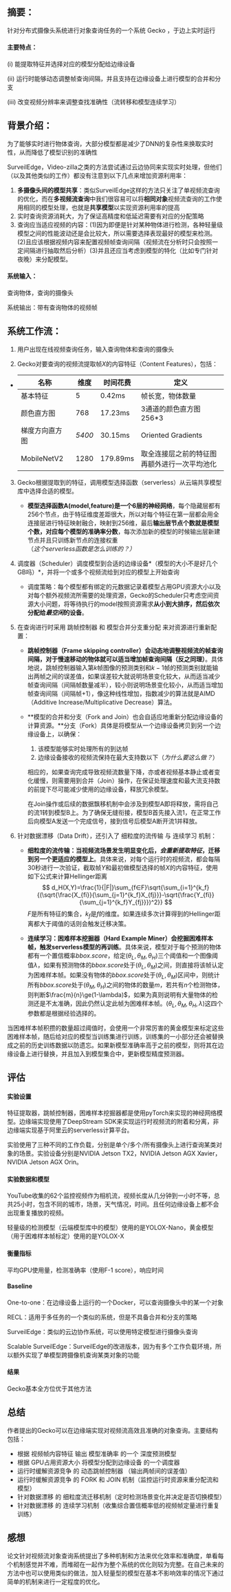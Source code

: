 ## 摘要：

针对分布式摄像头系统进行对象查询任务的一个系统 Gecko ，于边上实时运行

#### 主要特点：

(i) 能提取特征并选择对应的模型分配给边缘设备

(ii) 运行时能够动态调整帧查询间隔，并且支持在边缘设备上进行模型的合并和分支

(iii) 改变视频分辨率来调整查找准确性（流转移和模型连续学习）

## 背景介绍：

为了能够实时进行物体查询，大部分模型都是减少了DNN的复杂性来换取实时性，从而降低了模型识别的准确性

SurveilEdge，Video-zilla之类的方法尝试通过云边协同来实现实时处理，但他们（以及其他类似的工作）都没有注意到以下几点来增加资源利用率：

1. **多摄像头间的模型共享**：类似SurveilEdge这样的方法只关注了单视频流查询的优化，而在**多视频流查询**中我们很容易可以将**相同对象**视频流查询的工作使用相同的模型处理，也就是**共享模型**以实现资源利用率的提高
2. 实时查询资源消耗大，为了保证高精度和低延迟需要有对应的分配策略
3. 查询应当适应视频的内容：(1)因为即便是针对某种物体进行检测，各种轻量级模型之间的性能波动还是会比较大，所以需要选择表现最好的模型来检测。(2)且应该根据视频内容来配置视频帧查询间隔（视频流在分析时只会按照一定间隔进行抽取然后分析）(3)并且还应当考虑到模型的特化（比如专门针对夜晚）来分配模型。

#### 系统输入：

查询物体，查询的摄像头

系统输出：带有查询物体的视频帧

## 系统工作流：

1. 用户出现在线视频查询任务，输入查询物体和查询的摄像头

2. Gecko对要查询的视频流提取帧$X$的内容特征（Content Features），包括：

- | 名称           | 维度   | 时间花费 | 定义                                               |
     | -------------- | ------ | -------- | -------------------------------------------------- |
     | 基本特征       | 5      | 0.42ms   | 帧长宽，物体数量                                   |
     | 颜色直方图     | 768    | 17.23ms  | 3通道的颜色直方图256*3                             |
     | 梯度方向直方图 | *5400* | 30.15ms  | Oriented Gradients                                 |
     | MobileNetV2    | 1280   | 179.89ms | 取全连接层之前的特征图<br />再额外进行一次平均池化 |


3. Gecko根据提取到的特征，调用模型选择函数（serverless）从云端共享模型库中选择合适的模型。

   - **模型选择函数A(model,feature)是一个6层的神经网络**，每个隐藏层都有256个节点，由于特征维度差距很大，所以对每个特征在第一层都会用全连接层进行特征映射融合，映射到256维，最后**输出层节点个数就是模型个数，对应每个模型的准确率分数**，每次添加新的模型的时候输出层新建节点并且只训练新节点的连接权重（*这个serverless函数是怎么训练的？）*

4. 调度器（Scheduler）调度模型到合适的边缘设备*（模型的大小不是好几个GB吗）*，并将一个或多个视频流给到对应的模型上开始查询

   - 调度策略：每个模型都有绑定的元数据记录着模型占用GPU资源大小以及对每个额外视频流所需要的处理资源，Gecko的Scheduler只考虑空间资源大小问题，将等待执行的model按照资源需求**从小到大排序，然后依次分配给*最空闲*的设备**。

5. 在查询进行时采用 跳帧控制器 和 模型合并分支重分配 来对资源进行重新配置：

   - **跳帧控制器（Frame skipping controller）会动态地调整视频流的帧查询间隔，对于慢速移动的物体就可以适当增加帧查询间隔（反之同理）**。具体地说，跳帧控制器输入第$k$帧图像的预测类别和$k-1$帧的预测类别就能输出两帧之间的误差值，如果误差较大就说明场景变化较大，从而适当减少帧查询间隔（间隔帧数量减半），较小则说明场景变化较小，从而适当增加帧查询间隔（间隔帧+1），像这种线性增加，指数减少的算法就是AIMD（Additive Increase/Multiplicative Decrease）算法。

   - **模型的合并和分支（Fork and Join）也会自适应地重新分配边缘设备的计算资源。**分支（Fork）具体是将模型从一个边缘设备拷贝到另一个边缘设备上，以确保：

     1. 该模型能够实时处理所有的到达帧
     2. 边缘设备接收的视频流保持在最大支持数以下（*为什么要这么做？*）

     相应的，如果查询完成导致视频流数量下降，亦或者视频基本静止或者变化缓慢，则需要用到合并（Join）操作，在保证处理速度和最大流支持数的前提下尽可能减少使用的边缘设备，释放冗余模型。

     在Join操作或后续的数据飘移机制中会涉及到模型A即将释放，需将自己的流1转到模型B上。为了确保无缝衔接，模型B首先接入流1，在正常工作后向模型A发送一个完成信号，接到信号后模型A断开流1并释放。

6. 针对数据漂移（Data Drift），还引入了 细粒度的流传输 与 连续学习 机制：

    - **细粒度的流传输：当视频流场景发生明显变化后，*会重新提取特征*，迁移到另一个更适应的模型上**。具体来说，对每个运行时的视频流，都会每隔30秒进行一次验证，截取帧$Y$和最初做模型选择的帧$X$的内容特征，使用如下公式来计算Hellinger距离
  $$
  d_H(X,Y)=\frac{1}{|F|}\sum_{f∈F}\sqrt{\sum_{i=1}^{k_f}{(\sqrt{\frac{X_{fi}}{\sum_{j=1}^{k_f}X_{fj}}}-\sqrt{\frac{Y_{fi}}{\sum_{j=1}^{k_f}Y_{fj}}})^2}}
  $$
  $F$是所有特征的集合，$k_f$是$f$的维度。如果连续多次计算得到的Hellinger距离都大于阈值的话则会触发迁移决策。

    - **连续学习：困难样本挖掘器（Hard Example Miner）会挖掘困难样本帧，触发serverless模型的再训练**。具体来说，模型对于每个预测的物体都有一个置信概率$bbox.score$，给定$(\theta_L, \theta_M, \theta_H)$三个阈值和一个图像阈值$\lambda$，如果有预测物体的$bbox.score$处于$(\theta_L, \theta_M)$之间，则直接将该帧认定为困难样本帧。如果没有物体的$bbox.score$处于$(\theta_L, \theta_M)$区间中，则统计所有$bbox.score$处于$(\theta_M,\theta_H)$之间的物体的数量$m$，若共有$n$个检测物体，则判断$\frac{m}{n}\ge(1-\lambda)$，如果为真则说明有大量物体的检测还是不太准确，因此仍然认定此帧为困难样本帧。$(\theta_L, \theta_M, \theta_H, \lambda)$这四个参数都是根据经验选择的。

  当困难样本帧积攒的数量超过阈值时，会使用一个非常厉害的黄金模型来标定这些困难样本帧，随后给对应的模型当训练集进行训练，训练集的一小部分还会被替换成之前的历史训练数据以防遗忘。如果新模型准确率高于之前的模型，则将其在边缘设备上进行替换，并且加入到模型集合中，更新模型精度预测器。

## 评估

#### 实验设置

特征提取器，跳帧控制器，困难样本挖掘器都是使用pyTorch来实现的神经网络模型。边缘端实现使用了DeepStream SDK来实现运行时视频流的附着和分离，非边缘端实现基于阿里云的serverless计算平台。

实验使用了三种不同的工作负载，分别是单个/多个/所有摄像头上进行查询某类对象的场景。实验设备分别是NVIDIA Jetson TX2，NVIDIA Jetson AGX Xavier，NVIDIA Jetson AGX Orin。

#### 实验数据和模型

YouTube收集的62个监控视频作为相机流，视频长度从几分钟到一小时不等，总共25小时，包含不同的城市，场景，天气情况，时间。且任何边缘设备上都不会出现重复播放的视频。

轻量级的检测模型（云端模型库中的模型）使用的是YOLOX-Nano，黄金模型（用于困难样本帧标定）使用的是YOLOX-X

#### 衡量指标

平均GPU使用量，检测准确率（使用F-1 score），响应时间

#### Baseline

One-to-one：在边缘设备上运行的一个Docker，可以查询摄像头中的某一个对象

RECL：适用于多任务的一个类似的系统，但是不具备合并和分支的策略

SurveilEdge：类似的云边协作系统，可以使用特定模型进行摄像头查询

Scalable SurveilEdge：SurveilEdge的改进版本，因为有多个工作负载环境，所以额外实现了单模型跨摄像机查询某类对象的功能

#### 结果

Gecko基本全方位优于其他方法

## 总结

作者提出的Gecko可以在边缘端实现对视频流高效且准确的对象查询。主要结构包括：

- 根据 视频帧内容特征 输出 模型准确率 的一个 深度预测模型
- 根据 GPU占用资源大小 将模型分配到边缘设备 的一个调度器
- 运行时缓解资源竞争 的 动态跳帧控制器 （输出两帧间的误差值）
- 运行时缓解资源竞争 的 FORK 和 JOIN 机制（监控运行时资源来重分配流和模型）
- 针对数据漂移 的 细粒度流迁移机制（定时检测场景变化并决定是否切换模型）
- 针对数据漂移 的 连续学习机制（收集综合置信概率低的视频帧定量进行重复训练）

## 感想

论文针对视频流对象查询系统提出了多种机制和方法来优化效率和准确度，单看每个机制感觉并不难，而堆砌在一起作为整个系统的优化则较为完整。在自己未来的方法中也可以使用类似的做法，加入轻量型的模型在基本不影响效率的情况下通过简单的机制来进行一定程度的优化。
